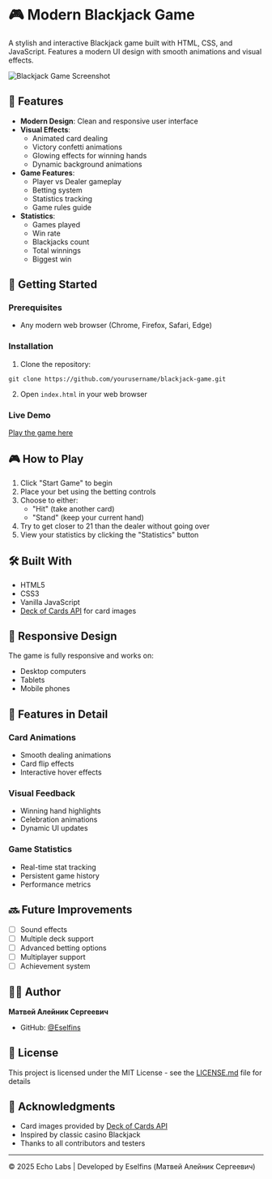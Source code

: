 # 🎮 Modern Blackjack Game

A stylish and interactive Blackjack game built with HTML, CSS, and JavaScript. Features a modern UI design with smooth animations and visual effects.

![Blackjack Game Screenshot](screenshot.png)

## 🎯 Features

- **Modern Design**: Clean and responsive user interface
- **Visual Effects**:
  - Animated card dealing
  - Victory confetti animations
  - Glowing effects for winning hands
  - Dynamic background animations
- **Game Features**:
  - Player vs Dealer gameplay
  - Betting system
  - Statistics tracking
  - Game rules guide
- **Statistics**:
  - Games played
  - Win rate
  - Blackjacks count
  - Total winnings
  - Biggest win

## 🚀 Getting Started

### Prerequisites
- Any modern web browser (Chrome, Firefox, Safari, Edge)

### Installation
1. Clone the repository:
```
git clone https://github.com/yourusername/blackjack-game.git
```

2. Open `index.html` in your web browser

### Live Demo
[Play the game here](your-live-demo-link)

## 🎮 How to Play

1. Click "Start Game" to begin
2. Place your bet using the betting controls
3. Choose to either:
   - "Hit" (take another card)
   - "Stand" (keep your current hand)
4. Try to get closer to 21 than the dealer without going over
5. View your statistics by clicking the "Statistics" button

## 🛠️ Built With

- HTML5
- CSS3
- Vanilla JavaScript
- [Deck of Cards API](https://deckofcardsapi.com/) for card images

## 📱 Responsive Design

The game is fully responsive and works on:
- Desktop computers
- Tablets
- Mobile phones

## 🎨 Features in Detail

### Card Animations
- Smooth dealing animations
- Card flip effects
- Interactive hover effects

### Visual Feedback
- Winning hand highlights
- Celebration animations
- Dynamic UI updates

### Game Statistics
- Real-time stat tracking
- Persistent game history
- Performance metrics

## 🔜 Future Improvements

- [ ] Sound effects
- [ ] Multiple deck support
- [ ] Advanced betting options
- [ ] Multiplayer support
- [ ] Achievement system

## 👨‍💻 Author

**Матвей Алейник Сергеевич**
- GitHub: [@Eselfins](https://github.com/Eselfins)

## 📄 License

This project is licensed under the MIT License - see the [LICENSE.md](LICENSE.md) file for details

## 🙏 Acknowledgments

- Card images provided by [Deck of Cards API](https://deckofcardsapi.com/)
- Inspired by classic casino Blackjack
- Thanks to all contributors and testers

---

© 2025 Echo Labs | Developed by Eselfins (Матвей Алейник Сергеевич)